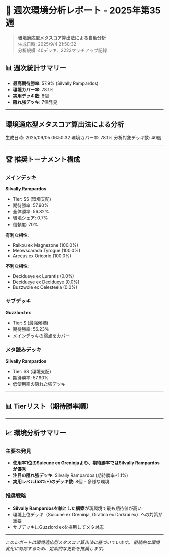 # 📅 週次環境分析レポート - 2025年第35週

> **環境適応型メタスコア算出法による自動分析**  
> 生成日時: 2025/9/4 21:50:32  
> 分析規模: 40デッキ、2223マッチアップ記録


## 📊 週次統計サマリー

- **最高期待勝率**: 57.9% (Silvally Rampardos)
- **環境カバー率**: 78.1%
- **実用デッキ数**: 8個
- **隠れ強デッキ**: 7個発見

---

## 環境適応型メタスコア算出法による分析
生成日時: 2025/09/05 06:50:32
環境カバー率: 78.1%
分析対象デッキ数: 40個

---

## 🏆 推奨トーナメント構成

### メインデッキ
**Silvally Rampardos**
- Tier: SS (環境支配)
- 期待勝率: 57.90%
- 全体勝率: 56.82%
- 環境シェア: 0.7%
- 信頼度: 70%

**有利な相性:**
- Raikou ex Magnezone (100.0%)
- Meowscarada Tyrogue (100.0%)
- Arceus ex Oricorio (100.0%)

**不利な相性:**
- Decidueye ex Lurantis (0.0%)
- Decidueye ex Decidueye (0.0%)
- Buzzwole ex Celesteela (0.0%)

### サブデッキ
**Guzzlord ex**
- Tier: S (最強候補)
- 期待勝率: 56.23%
- メインデッキの弱点をカバー

### メタ読みデッキ
**Silvally Rampardos**
- Tier: SS (環境支配)
- 期待勝率: 57.90%
- 低使用率の隠れた強デッキ

---

## 📊 Tierリスト（期待勝率順）


---

## 📈 環境分析サマリー

### 主要な発見
- **使用率1位のSuicune ex Greninjaより、期待勝率ではSilvally Rampardosが優秀**
- **注目の隠れ強デッキ**: Silvally Rampardos (期待勝率+1.1%)
- **実用レベル(53%+)のデッキ数**: 8個 - 多様な環境

### 推奨戦略
- **Silvally Rampardosを軸とした構築**が現環境で最も期待値が高い
- 環境上位デッキ（Suicune ex Greninja, Giratina ex Darkrai ex）への対策が重要
- サブデッキにGuzzlord exを採用してメタ対応

---

*このレポートは環境適応型メタスコア算出法に基づいています。*
*継続的な環境変化に対応するため、定期的な更新を推奨します。*
